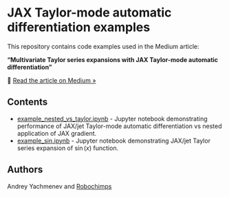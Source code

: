 # JAX Taylor-mode automatic differentiation examples

This repository contains code examples used in the Medium article:

**“Multivariate Taylor series expansions with JAX Taylor-mode automatic differentiation”**

🔗 [Read the article on Medium »](https://medium.com/)

## Contents
- [example_nested_vs_taylor.ipynb](example_nested_vs_taylor.ipynb) - Jupyter notebook demonstrating performance of JAX/jet Taylor-mode automatic differentiation vs nested application of JAX gradient.
- [example_sin.ipynb](example_sin.ipynb) - Jupyter notebook demonstrating JAX/jet Taylor series expansion of $\sin(x)$ function.

## Authors
Andrey Yachmenev and [Robochimps](https://github.com/robochimps)
